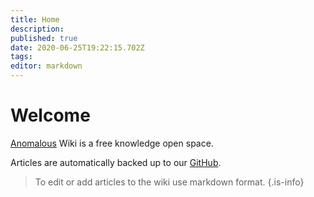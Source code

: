```yaml
---
title: Home
description: 
published: true
date: 2020-06-25T19:22:15.702Z
tags: 
editor: markdown
---
```


# Welcome
[Anomalous](https://anomalous.xyz/) Wiki is a free knowledge open space.

Articles are automatically backed up to our [GitHub](https://github.com/anomalouscode).

> To edit or add articles to the wiki use markdown format.
{.is-info}
